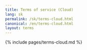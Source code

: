 ```yaml
---
title: Terms of service (Cloud) 
lang: sk
permalink: /sk/terms-cloud.html
canonical: /en/terms-cloud.html
layout: terms
---
```


{% include pages/terms-cloud.md %}
